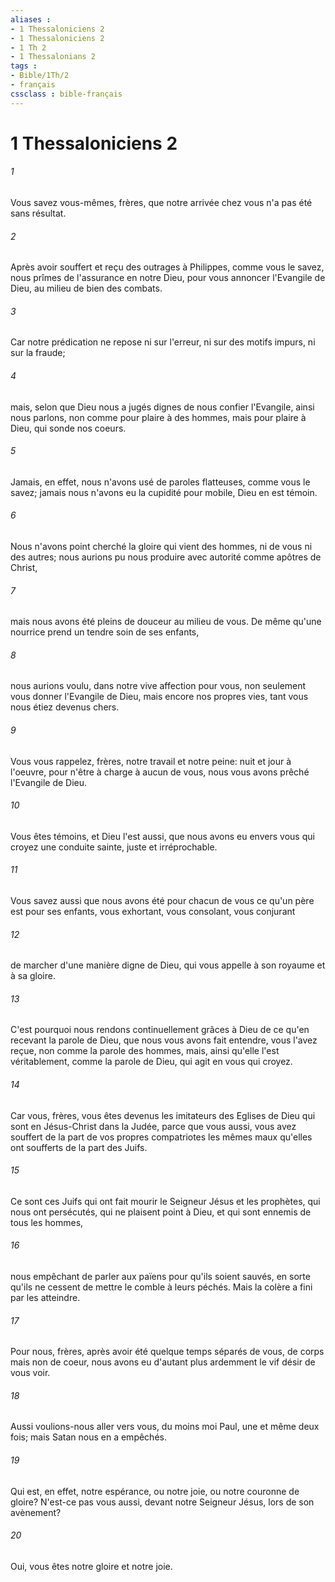 ```yaml
---
aliases : 
- 1 Thessaloniciens 2
- 1 Thessaloniciens 2
- 1 Th 2
- 1 Thessalonians 2
tags : 
- Bible/1Th/2
- français
cssclass : bible-français
---
```


# 1 Thessaloniciens 2

###### 1
Vous savez vous-mêmes, frères, que notre arrivée chez vous n'a pas été sans résultat.
###### 2
Après avoir souffert et reçu des outrages à Philippes, comme vous le savez, nous prîmes de l'assurance en notre Dieu, pour vous annoncer l'Evangile de Dieu, au milieu de bien des combats.
###### 3
Car notre prédication ne repose ni sur l'erreur, ni sur des motifs impurs, ni sur la fraude;
###### 4
mais, selon que Dieu nous a jugés dignes de nous confier l'Evangile, ainsi nous parlons, non comme pour plaire à des hommes, mais pour plaire à Dieu, qui sonde nos coeurs.
###### 5
Jamais, en effet, nous n'avons usé de paroles flatteuses, comme vous le savez; jamais nous n'avons eu la cupidité pour mobile, Dieu en est témoin.
###### 6
Nous n'avons point cherché la gloire qui vient des hommes, ni de vous ni des autres; nous aurions pu nous produire avec autorité comme apôtres de Christ,
###### 7
mais nous avons été pleins de douceur au milieu de vous. De même qu'une nourrice prend un tendre soin de ses enfants,
###### 8
nous aurions voulu, dans notre vive affection pour vous, non seulement vous donner l'Evangile de Dieu, mais encore nos propres vies, tant vous nous étiez devenus chers.
###### 9
Vous vous rappelez, frères, notre travail et notre peine: nuit et jour à l'oeuvre, pour n'être à charge à aucun de vous, nous vous avons prêché l'Evangile de Dieu.
###### 10
Vous êtes témoins, et Dieu l'est aussi, que nous avons eu envers vous qui croyez une conduite sainte, juste et irréprochable.
###### 11
Vous savez aussi que nous avons été pour chacun de vous ce qu'un père est pour ses enfants, vous exhortant, vous consolant, vous conjurant
###### 12
de marcher d'une manière digne de Dieu, qui vous appelle à son royaume et à sa gloire.
###### 13
C'est pourquoi nous rendons continuellement grâces à Dieu de ce qu'en recevant la parole de Dieu, que nous vous avons fait entendre, vous l'avez reçue, non comme la parole des hommes, mais, ainsi qu'elle l'est véritablement, comme la parole de Dieu, qui agit en vous qui croyez.
###### 14
Car vous, frères, vous êtes devenus les imitateurs des Eglises de Dieu qui sont en Jésus-Christ dans la Judée, parce que vous aussi, vous avez souffert de la part de vos propres compatriotes les mêmes maux qu'elles ont soufferts de la part des Juifs.
###### 15
Ce sont ces Juifs qui ont fait mourir le Seigneur Jésus et les prophètes, qui nous ont persécutés, qui ne plaisent point à Dieu, et qui sont ennemis de tous les hommes,
###### 16
nous empêchant de parler aux païens pour qu'ils soient sauvés, en sorte qu'ils ne cessent de mettre le comble à leurs péchés. Mais la colère a fini par les atteindre.
###### 17
Pour nous, frères, après avoir été quelque temps séparés de vous, de corps mais non de coeur, nous avons eu d'autant plus ardemment le vif désir de vous voir.
###### 18
Aussi voulions-nous aller vers vous, du moins moi Paul, une et même deux fois; mais Satan nous en a empêchés.
###### 19
Qui est, en effet, notre espérance, ou notre joie, ou notre couronne de gloire? N'est-ce pas vous aussi, devant notre Seigneur Jésus, lors de son avènement?
###### 20
Oui, vous êtes notre gloire et notre joie.
